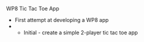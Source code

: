 WP8 Tic Tac Toe App

 - First attempt at developing a WP8 app
 - - Initial - create a simple 2-player tic tac toe app
